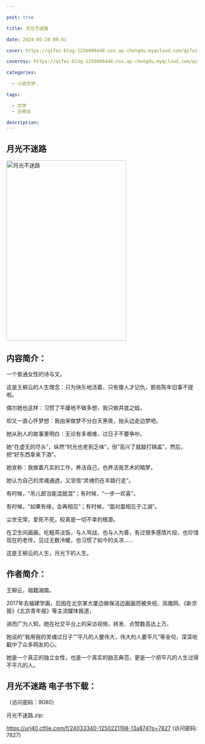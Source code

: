 ```yaml
---

post: true

title: 月光不迷路

date: 2024-05-28 09:41

cover: https://qifei-blog-1256009448.cos.ap-chengdu.myqcloud.com/qifei-blog/65fe27df9f345e8d03d67442.jpg

coveross: https://qifei-blog-1256009448.cos.ap-chengdu.myqcloud.com/qifei-blog/65fe27df9f345e8d03d67442.jpg

categories:

  - 小说文学

tags:

  - 文学
  - 王柳云

description:
---
```


## 月光不迷路
<img alt="月光不迷路 " class="aligncenter loaded" data-was-processed="true" decoding="async" fetchpriority="high" height="471" src="https://qifei-blog-1256009448.cos.ap-chengdu.myqcloud.com/qifei-blog/65fe27df9f345e8d03d67442.jpg " style="cursor: zoom-in;" width="314"/>

## 内容简介：

一个普通女性的诗与文。

这是王柳云的人生理念：只为快乐地活着，只有傻人才记仇，那些陈年旧事不提啦。

偶尔她也这样：习惯了平庸地不做多想，我只做井底之蛙。

却又一直心怀梦想：我由来做梦不分白天黑夜，抬头边走边梦吧。

她从别人的故事里明白：无论有多艰难，过日子不要争吵。

她“在虚无的尽头”，纵然“时光也老到乏味”，但“高兴了就敲打锅盖”，然后，把“好东西拿来下酒”。

她宣称：我做着凡实的工作，养活自己，也养活我艺术的暗梦。

她认为自己的灵魂通透，又坚信“灵魂仍在半路行走”。

有时候，“吊儿郎当能混就混”；有时候，“一步一欢喜”。

有时候，“如果有缘，会再相见”；有时候，“面对面相忘于江湖”。

尘世无常，爱死不死，较真是一切不幸的根源。

在卫生间画画，吃粗茶淡饭，与人骂战，也与人为善，有过很多感情片段，也珍惜现在的老伴，见过无数冷暖，也习惯了如今的炎凉……

这是王柳云的人生，月光下的人生。

## 作者简介：

王柳云，祖籍湖南。

2017年去福建学画，后因在北京某大厦边做保洁边画画而被央视、凤凰网、《新京报》《北京青年报》等主流媒体报道，

进而广为人知，她在社交平台上的采访视频，转发、点赞数高达上万。

她说的“我用我的灵魂过日子”“平凡的人要伟大，伟大的人要平凡”等金句，深深地戳中了众多网友的心。

她是一个真正的独立女性，也是一个真实的励志典范，更是一个把平凡的人生过得不平凡的人。

## 月光不迷路 电子书下载：

 （访问密码：9080）

月光不迷路.zip: 

https://url40.ctfile.com/f/24033340-1250221198-13a874?p=7827 (访问密码: 7827)
